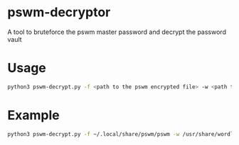 # pswm-decryptor
A tool to bruteforce the pswm master password and decrypt the password vault

# Usage
```bash
python3 pswm-decrypt.py -f <path to the pswm encrypted file> -w <path to the wordlist file>
```
# Example
```bash
python3 pswm-decrypt.py -f ~/.local/share/pswm/pswm -w /usr/share/wordlists/rockyou.txt
```
